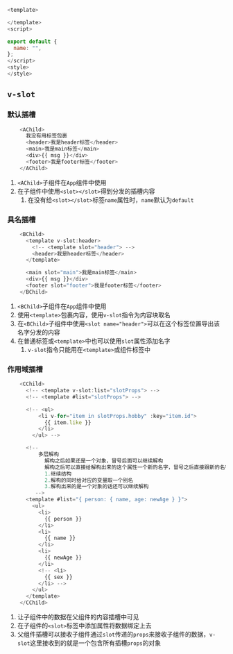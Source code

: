 ```js
<template>

</template>
<script>

export default {
  name: "",
};
</script>
<style>
</style>
```

## `v-slot`

### 默认插槽

```js
    <AChild>
      我没有用标签包裹
      <header>我是header标签</header>
      <main>我是main标签</main>
      <div>{{ msg }}</div>
      <footer>我是footer标签</footer>
    </AChild>
```

1. `<AChild>`子组件在`App`组件中使用
2. 在子组件中使用`<slot></slot>`得到分发的插槽内容
   1. 在没有给`<slot></slot>`标签`name`属性时，`name`默认为`default`

### 具名插槽

```js
    <BChild>
      <template v-slot:header>
        <!-- <template slot="header"> -->
        <header>我是header标签</header>
      </template>

      <main slot="main">我是main标签</main>
      <div>{{ msg }}</div>
      <footer slot="footer">我是footer标签</footer>
    </BChild>
```

1. `<BChild>`子组件在`App`组件中使用
2. 使用`<template>`包裹内容，使用`v-slot`指令为内容块取名
3. 在`<BChild>`子组件中使用`<slot name="header">`可以在这个标签位置导出该名字分发的内容
4. 在普通标签或`<template>`中也可以使用`slot`属性添加名字
   1. `v-slot`指令只能用在`<template>`或组件标签中



### 作用域插槽

```js
    <CChild>
      <!-- <template v-slot:list="slotProps"> -->
      <!-- <template #list="slotProps"> -->

      <!-- <ul>
          <li v-for="item in slotProps.hobby" :key="item.id">
            {{ item.like }}
          </li>
        </ul> -->

      <!--
          多层解构
            解构之后如果还是一个对象，冒号后面可以继续解构
            解构之后可以直接给解构出来的这个属性一个新的名字，冒号之后直接跟新的名字，不需要使用引号，如果取了新的名字的话，之前的那个名字就不能再用了
            1.继续结构
            2.解构的同时给对应的变量取一个别名
            3.解构出来的是一个对象的话还可以继续解构
         -->
      <template #list="{ person: { name, age: newAge } }">
        <ul>
          <li>
            {{ person }}
          </li>
          <li>
            {{ name }}
          </li>
          <li>
            {{ newAge }}
          </li>
          <!-- <li>
            {{ sex }}
          </li> -->
        </ul>
      </template>
    </CChild>
```

1. 让子组件中的数据在父组件的内容插槽中可见
2. 在子组件的`<slot>`标签中添加属性将数据绑定上去
3. 父组件插槽可以接收子组件通过`slot`传递的`props`来接收子组件的数据，`v-slot`这里接收到的就是一个包含所有插槽`props`的对象